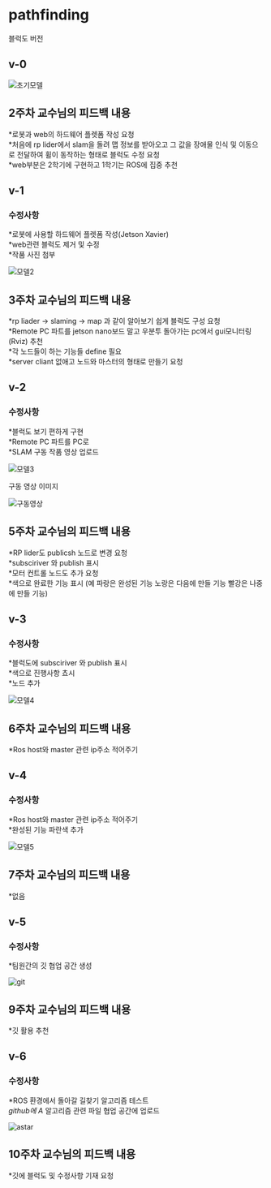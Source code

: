 # pathfinding

블럭도 버전

## v-0

![초기모델](https://user-images.githubusercontent.com/86651809/168045285-6d0701d6-00d3-491a-9ba0-307cd29ebb0b.JPG)

## 2주차 교수님의 피드백 내용

*로봇과 web의 하드웨어 플렛폼 작성 요청   
*처음에 rp lider에서 slam을 돌려 맵 정보를 받아오고 그 값을 장애물 인식 및 이동으로 전달하여 휠이 동작하는 형태로 블럭도 수정 요청    
*web부분은 2학기에 구현하고 1학기는 ROS에 집중 추천   
 
## v-1

### 수정사항

*로봇에 사용할 하드웨어 플렛폼 작성(Jetson Xavier)   
*web관련 블럭도 제거 및 수정   
*작품 사진 첨부   

![모델2](https://user-images.githubusercontent.com/86651809/168053988-410f9912-c7b6-450a-a028-ebb65804f97e.JPG)

## 3주차 교수님의 피드백 내용

*rp liader -> slaming -> map 과 같이 알아보기 쉽게 블럭도 구성 요청   
*Remote PC 파트를 jetson nano보드 말고 우분투 돌아가는 pc에서 gui모니터링(Rviz) 추천   
*각 노드들이 하는 기능들 define 필요    
*server cliant 없애고 노드와 마스터의 형태로 만들기 요청   

## v-2

### 수정사항

*블럭도 보기 편하게 구현   
*Remote PC 파트를 PC로    
*SLAM 구동 작품 영상 업로드    

![모델3](https://user-images.githubusercontent.com/86651809/168058432-46b3e1d4-476b-4d52-9331-e786155999fe.JPG)

구동 영상 이미지

![구동영상](https://user-images.githubusercontent.com/86651809/168060073-2a84af30-0410-4837-ac42-2eb4aff65e9c.JPG)


## 5주차 교수님의 피드백 내용

*RP lider도 publicsh 노드로 변경 요청   
*subsciriver 와 publish 표시   
*모터 컨트롤 노드도 추가 요청   
*색으로 완료한 기능 표시 (예 파랑은 완성된 기능 노랑은 다음에 만들 기능 빨강은 나중에 만들 기능)   


## v-3

### 수정사항

*블럭도에 subsciriver 와 publish 표시   
*색으로 진행사항 쵸시   
*노드 추가   

![모델4](https://user-images.githubusercontent.com/86651809/168063861-c345e8fc-1a88-454f-9cbf-a84cf0267ab7.JPG)

## 6주차 교수님의 피드백 내용

*Ros host와 master 관련 ip주소 적어주기

## v-4

### 수정사항
*Ros host와 master 관련 ip주소 적어주기   
*완성된 기능 파란색 추가

![모델5](https://user-images.githubusercontent.com/86651809/168065864-6ffc0cc6-0cd4-4759-af1b-f0115c2b0b7f.JPG)

## 7주차 교수님의 피드백 내용

*없음

## v-5

### 수정사항

*팀원간의 깃 협업 공간 생성 

![git](https://user-images.githubusercontent.com/86651809/168180682-60dd5e6b-bf6b-4137-b0e2-9584c2f4d104.png)

## 9주차 교수님의 피드백 내용

*깃 활용 추천

## v-6

### 수정사항

*ROS 환경에서 돌아갈 길찾기 알고리즘 테스트   
*github에 A* 알고리즘 관련 파일 협업 공간에 업로드

![astar](https://user-images.githubusercontent.com/86651809/168180958-9062496e-9b5b-4d4b-86d1-80e086d134af.png)


## 10주차 교수님의 피드백 내용

*깃에 블럭도 및 수정사항 기재 요청
